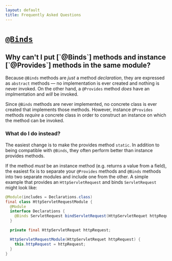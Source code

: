 ```yaml
---
layout: default
title: Frequently Asked Questions
---
```


<!-- note that due to b/28762248 this is rendering weirdly small -->
# [`@Binds`]

<!-- This is an h2 tag instead of ## because there is no way to have a header
     that spans multiple lines in markdown -->
 <h2>Why can't I put [`@Binds`] methods and instance [`@Provides`] methods in
     the same module?</h2>

Because `@Binds` methods are _just_ a method _declaration_, they are expressed
as `abstract` methods — no implementation is ever created and nothing is never
invoked. On the other hand, a `@Provides` method _does_ have an implmentation
and _will_ be invoked.

Since `@Binds` methods are never implemented, no concrete class is ever created
that implements those methods.  However, instance `@Provides` methods _require_
a concrete class in order to construct an instance on which the method can be
invoked.

### What do I do instead?

The easiest change is to make the provides method `static`.  In addition to
being compatible with `@Binds`, they often perform better than instance provides
methods.

If the method _must_ be an instance method (e.g. returns a value from a field),
the easiest fix is to separate your `@Provides` methods and `@Binds` methods
into two separate modules and include one from the other.  A simple example that
provides an `HttpServletRequest` and binds `ServletRequest` might look like:

```java
@Module(includes = Declarations.class)
final class HttpServletRequestModule {
  @Module
  interface Declarations {
    @Binds ServletRequest bindServletRequest(HttpServletRequet httpRequest);
  }

  private final HttpServletRequet httpRequest;

  HttpServletRequestModule(HttpServletRequet httpRequest) {
    this.httpRequest = httpRequest;
  }
}
```


[`@Binds`]: http://google.github.io/dagger/api/latest/dagger/Binds.html
[`@Provides`]: http://google.github.io/dagger/api/latest/dagger/Provides.html



